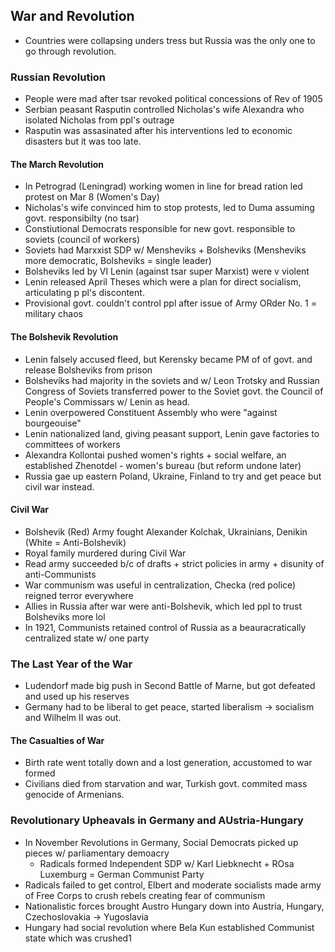 ## War and Revolution
- Countries were collapsing unders tress but Russia was the only one to go through revolution.
### Russian Revolution
- People were mad after tsar revoked political concessions of Rev of 1905
- Serbian peasant Rasputin controlled Nicholas's wife Alexandra who isolated Nicholas from ppl's outrage
- Rasputin was assasinated after his interventions led to economic disasters but it was too late.
#### The March Revolution
- In Petrograd (Leningrad) working women in line for bread ration led protest on Mar 8 (Women's Day)
- Nicholas's wife convinced him to stop protests, led to Duma assuming govt. responsibilty (no tsar)
- Constiutional Democrats responsible for new govt. responsible to soviets (council of workers)
- Soviets had Marxxist SDP w/ Mensheviks + Bolsheviks (Mensheviks more democratic, Bolsheviks = single leader)
- Bolsheviks led by VI Lenin (against tsar super Marxist) were v violent
- Lenin released April Theses which were a plan for direct socialism, articulating p pl's discontent.
- Provisional govt. couldn't control ppl after issue of Army ORder No. 1 = military chaos
#### The Bolshevik Revolution
- Lenin falsely accused fleed, but Kerensky became PM of of govt. and release Bolsheviks from prison
- Bolsheviks had majority in the soviets and w/ Leon Trotsky and Russian Congress of Soviets transferred power to the Soviet govt. the Council of People's Commissars w/ Lenin as head.
- Lenin overpowered Constituent Assembly who were "against bourgeouise"
- Lenin nationalized land, giving peasant support, Lenin gave factories to committees of workers
- Alexandra Kollontai pushed women's rights + social welfare, an established Zhenotdel - women's bureau (but reform undone later)
- Russia gae up eastern Poland, Ukraine, Finland to try and get peace but civil war instead.
#### Civil War
- Bolshevik (Red) Army fought Alexander Kolchak, Ukrainians, Denikin (White = Anti-Bolshevik)
- Royal family murdered during Civil War
- Read army succeeded b/c of drafts + strict policies in army + disunity of anti-Communists
- War communism was useful in centralization, Checka (red police) reigned terror everywhere
- Allies in Russia after war were anti-Bolshevik, which led ppl to trust Bolsheviks more lol
- In 1921, Communists retained control of Russia as a beauracratically centralized state w/ one party
### The Last Year of the War
- Ludendorf made big push in Second Battle of Marne, but got defeated and used up his reserves
- Germany had to be liberal to get peace, started liberalism -> socialism and Wilhelm II was out.
#### The Casualties of War
- Birth rate went totally down and a lost generation, accustomed to war formed
- Civilians died from starvation and war, Turkish govt. commited mass genocide of Armenians.
### Revolutionary Upheavals in Germany and AUstria-Hungary
- In November Revolutions in Germany, Social Democrats picked up pieces w/ parliamentary demoacry
    - Radicals formed Independent SDP w/ Karl Liebknecht + ROsa Luxemburg = German Communist Party
- Radicals failed to get control, Elbert and moderate socialists made army of Free Corps to crush rebels creating fear of communism
- Nationalistic forces brought Austro Hungary down into Austria, Hungary, Czechoslovakia -> Yugoslavia
- Hungary had social revolution where Bela Kun established Communist state which was crushed1
